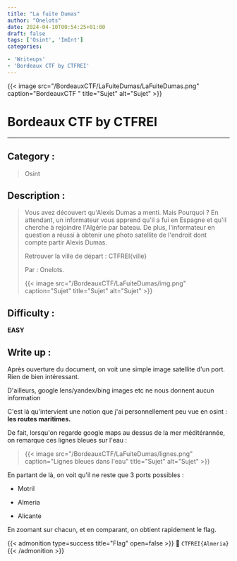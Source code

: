 ```yaml
---
title: "La fuite Dumas"
author: "Onelots"
date: 2024-04-10T00:54:25+01:00
draft: false
tags: ['Osint', 'ImInt']
categories:

- 'Writeups'
- 'Bordeaux CTF by CTFREI'
---
```


{{< image src="/BordeauxCTF/LaFuiteDumas/LaFuiteDumas.png" caption="BordeauxCTF " title="Sujet" alt="Sujet" >}}

# Bordeaux CTF by CTFREI

---

## Category :

> Osint

## Description :

> Vous avez découvert qu'Alexis Dumas a menti. Mais Pourquoi ? En attendant, un informateur vous apprend qu'il a fui en Espagne et qu'il cherche à rejoindre l'Algérie par bateau. De plus, l'informateur en question a réussi à obtenir une photo satellite de l'endroit dont compte partir Alexis Dumas.
> 
> Retrouver la ville de départ : CTFREI{ville}
> 
> Par : Onelots.
> 
> {{< image src="/BordeauxCTF/LaFuiteDumas/img.png" caption="Sujet" title="Sujet" alt="Sujet" >}}

## Difficulty :

**EASY**

## Write up :

Après ouverture du document, on voit une simple image satellite d'un port. Rien de bien intéressant.

D'ailleurs, google lens/yandex/bing images etc ne nous donnent aucun information

C'est là qu'intervient une notion que j'ai personnellement peu vue en osint : __les routes maritimes.__

De fait, lorsqu'on regarde google maps au dessus de la mer méditérannée, on remarque ces lignes bleues sur l'eau :

> {{< image src="/BordeauxCTF/LaFuiteDumas/lignes.png" caption="Lignes bleues dans l'eau" title="Sujet" alt="Sujet" >}}

En partant de là, on voit qu'il ne reste que 3 ports possibles : 

- Motril

- Almeria

- Alicante

En zoomant sur chacun, et en comparant, on obtient rapidement le flag.

{{< admonition type=success title="Flag" open=false >}}
:triangular_flag_on_post: `CTFREI{Almeria}`
{{< /admonition >}}
